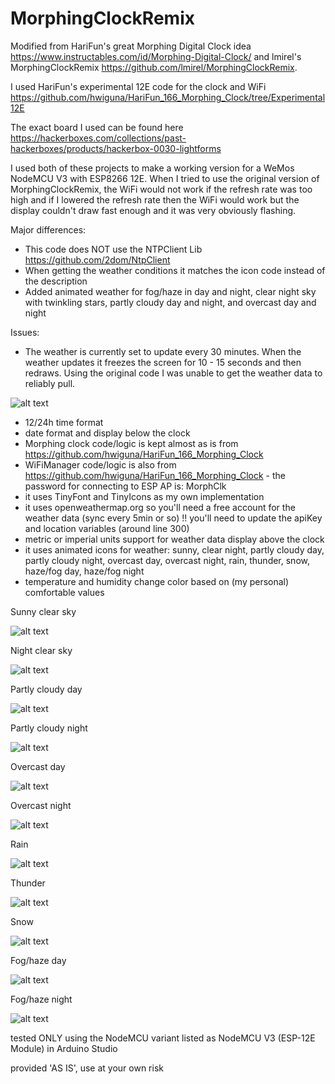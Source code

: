 # MorphingClockRemix
Modified from HariFun's great Morphing Digital Clock idea https://www.instructables.com/id/Morphing-Digital-Clock/ and lmirel's MorphingClockRemix https://github.com/lmirel/MorphingClockRemix.

I used HariFun's experimental 12E code for the clock and WiFi https://github.com/hwiguna/HariFun_166_Morphing_Clock/tree/Experimental12E

The exact board I used can be found here https://hackerboxes.com/collections/past-hackerboxes/products/hackerbox-0030-lightforms

I used both of these projects to make a working version for a WeMos NodeMCU  V3 with ESP8266 12E. When I tried to use the original version of MorphingClockRemix, the WiFi would not work if the refresh rate was too high and if I lowered the refresh rate then the WiFi would work but the display couldn't draw fast enough and it was very obviously flashing.

Major differences:
- This code does NOT use the NTPClient Lib https://github.com/2dom/NtpClient
- When getting the weather conditions it matches the icon code instead of the description
- Added animated weather for fog/haze in day and night, clear night sky with twinkling stars, partly cloudy day and night,         and overcast day and night

Issues:
- The weather is currently set to update every 30 minutes. When the weather updates it freezes the screen for 10 - 15 seconds 
  and then redraws. Using the original code I was unable to get the weather data to reliably pull.

![alt text](https://raw.githubusercontent.com/j3rmbob/MorphingClockRemix/master/main.gif?raw=true)

- 12/24h time format
- date format and display below the clock
- Morphing clock code/logic is kept almost as is from https://github.com/hwiguna/HariFun_166_Morphing_Clock
- WiFiManager code/logic is also from https://github.com/hwiguna/HariFun_166_Morphing_Clock - the password for connecting to ESP   AP is: MorphClk
- it uses TinyFont and TinyIcons as my own implementation
- it uses openweathermap.org so you'll need a free account for the weather data (sync every 5min or so)
  !! you'll need to update the apiKey and location variables (around line 300)
- metric or imperial units support for weather data display above the clock
- it uses animated icons for weather: sunny, clear night, partly cloudy day, partly cloudy night, overcast day, overcast night, 
  rain, thunder, snow, haze/fog day, haze/fog night
- temperature and humidity change color based on (my personal) comfortable values

Sunny clear sky

![alt text](https://raw.githubusercontent.com/j3rmbob/MorphingClockRemix/master/sunny.gif?raw=true)

Night clear sky

![alt text](https://raw.githubusercontent.com/j3rmbob/MorphingClockRemix/master/clear_night.gif?raw=true)

Partly cloudy day

![alt text](https://raw.githubusercontent.com/j3rmbob/MorphingClockRemix/master/partly_cloudy_day.gif?raw=true)

Partly cloudy night

![alt text](https://raw.githubusercontent.com/j3rmbob/MorphingClockRemix/master/partly_cloudy_night.gif?raw=true)

Overcast day

![alt text](https://raw.githubusercontent.com/j3rmbob/MorphingClockRemix/master/overcast_day.gif?raw=true)

Overcast night

![alt text](https://raw.githubusercontent.com/j3rmbob/MorphingClockRemix/master/overcast_night.gif?raw=true)

Rain

![alt text](https://raw.githubusercontent.com/j3rmbob/MorphingClockRemix/master/rain.gif?raw=true)

Thunder

![alt text](https://raw.githubusercontent.com/j3rmbob/MorphingClockRemix/master/thunder.gif?raw=true)

Snow

![alt text](https://raw.githubusercontent.com/j3rmbob/MorphingClockRemix/master/snow.gif?raw=true)

Fog/haze day

![alt text](https://raw.githubusercontent.com/j3rmbob/MorphingClockRemix/master/fog_haze_day.gif?raw=true)

Fog/haze night

![alt text](https://raw.githubusercontent.com/j3rmbob/MorphingClockRemix/master/fog_haze_night.gif?raw=true)

tested ONLY using the NodeMCU variant listed as NodeMCU V3 (ESP-12E Module) in Arduino Studio

provided 'AS IS', use at your own risk
